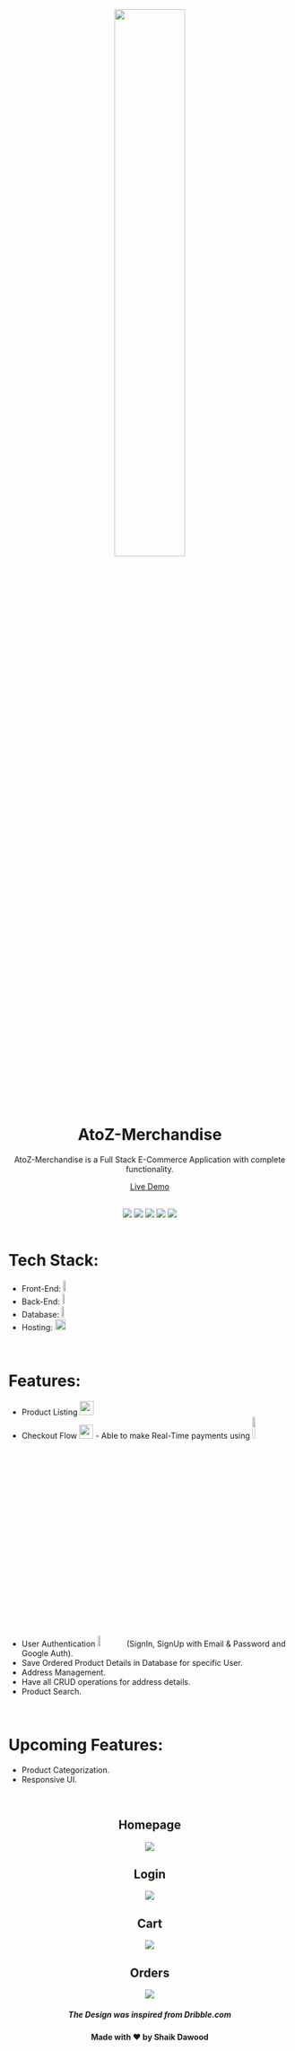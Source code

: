 <div align="center">
  <img src="https://user-images.githubusercontent.com/77268355/127284490-f8b7650a-79bb-4670-81cb-40028db73642.png" width="50%" />


  <h1> AtoZ-Merchandise</h1>
AtoZ-Merchandise is a Full Stack E-Commerce Application with complete functionality.
  <br>

  <a href="https://atoz-app-248e5.web.app"> Live Demo </a>
</div>
<br>
<div align="center">
<img src="https://img.shields.io/badge/Maintained%3F-yes-green.svg" /> <img src="https://badges.frapsoft.com/os/v2/open-source.svg?v=103" /> <img src="https://img.shields.io/badge/maintainer-dawoodxp97-blue" /> <img src="https://cdn.rawgit.com/sindresorhus/awesome/d7305f38d29fed78fa85652e3a63e154dd8e8829/media/badge.svg" /> <img src="https://img.shields.io/badge/Made%20With-Love-orange.svg" />
</div>
<br>

# Tech Stack:
- Front-End: <img src="https://img.shields.io/badge/React-20232A?style=for-the-badge&logo=react&logoColor=61DAFB" width="10%" height="20" />
- Back-End: <img src="https://img.shields.io/badge/Functions-FFFF00?style=for-the-badge&logo=firebase&logoColor=black" width="10%" height="20"/>
- Database: <img src="https://img.shields.io/badge/Firestore-FFFF00?style=for-the-badge&logo=firebase&logoColor=black" width="10%" height="20" />
- Hosting:  <img src="https://img.shields.io/badge/Firebase-Hosting-F1C40F?style=for-the-badge&logo=firebase&logoColor=white" width="20%" height="20" />


<br>

# Features:
- Product Listing <img src="https://cdn.iconscout.com/icon/premium/png-64-thumb/products-3132973-2606447.png" width="25"/>
- Checkout Flow <img src="https://cdn.iconscout.com/icon/premium/png-64-thumb/checkout-2629926-2175631.png" width="25"/> - Able to make Real-Time payments using <img src="https://img.shields.io/badge/Stripe.com-1ED760?&style=for-the-badge&logo=stripe&logoColor=white" width="10%"/>
- User Authentication <img src="https://img.shields.io/badge/firebase-FFFF00?&style=for-the-badge&logo=firebase&logoColor=black" width="10%" height="20"/> (SignIn, SignUp with Email & Password and  Google Auth).
- Save Ordered Product Details in Database for specific User.
- Address Management.
- Have all CRUD operations for address details.
- Product Search.

<br>

# Upcoming Features:
- Product Categorization.
- Responsive UI.

<br>
<div align="center">
  <h2> Homepage </h2>

  <img src="https://user-images.githubusercontent.com/77268355/127272274-3c2b39a1-f209-40f7-a8ca-e46436b3ecd2.png" />
<br>
  <h2> Login </h2>
  <img src="https://user-images.githubusercontent.com/77268355/127283961-f44112b4-2da0-4284-ab5b-f7bc45996729.png" />
<br>
<h2> Cart </h2>

  <img src="https://user-images.githubusercontent.com/77268355/127284048-145208c3-c526-437d-b32e-e5c3f6002fa6.png"  />
  <br>
<h2> Orders </h2>

  <img src="https://user-images.githubusercontent.com/77268355/127284156-2d8c5c5b-d249-4d42-a9ea-9aab64d198df.png"  />
  <h5>The Design was inspired from Dribble.com</h5>
  <h4>Made with ❤️ by Shaik Dawood</h4>

</div>



